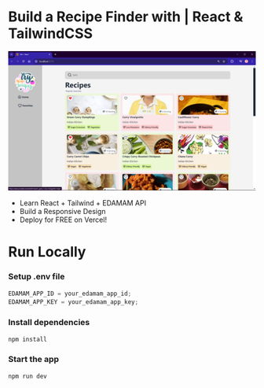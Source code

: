 # Build a Recipe Finder with | React & TailwindCSS

![Demo App](/public/Screenshot_of_Project.png)
- Learn React + Tailwind + EDAMAM API
- Build a Responsive Design
- Deploy for FREE on Vercel!

# Run Locally

### Setup .env file

```js
EDAMAM_APP_ID = your_edamam_app_id;
EDAMAM_APP_KEY = your_edamam_app_key;
```

### Install dependencies

```shell
npm install
```

### Start the app

```shell
npm run dev
```
